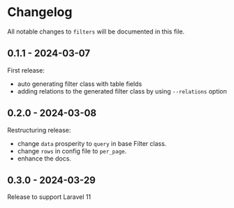 # Changelog

All notable changes to `filters` will be documented in this file.

## 0.1.1 - 2024-03-07

First release:

- auto generating filter class with table fields
- adding relations to the generated filter class by using `--relations` option

## 0.2.0 - 2024-03-08

Restructuring release:

- change `data` prosperity to `query` in  base Filter class.
- change `rows` in config file to `per_page`.
- enhance the docs.

## 0.3.0 - 2024-03-29

Release to support Laravel 11

